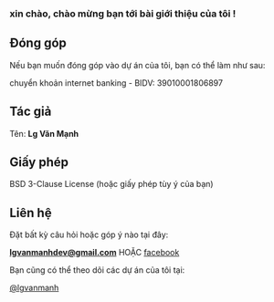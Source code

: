 ### xin chào, chào mừng bạn tới bài giới thiệu của tôi !

## Đóng góp

Nếu bạn muốn đóng góp vào dự án của tôi, bạn có thể làm như sau: 

chuyển khoản internet banking - BIDV: 39010001806897

## Tác giả

Tên: **Lg Văn Mạnh**

## Giấy phép

BSD 3-Clause License (hoặc giấy phép tùy ý của bạn)

## Liên hệ

Đặt bất kỳ câu hỏi hoặc góp ý nào tại đây: 

**lgvanmanhdev@gmail.com** HOẶC [facebook](https://facebook.com/fbvanmanh)

Bạn cũng có thể theo dõi các dự án của tôi tại: 

[@lgvanmanh](https://github.com/lgvanmanh/)


